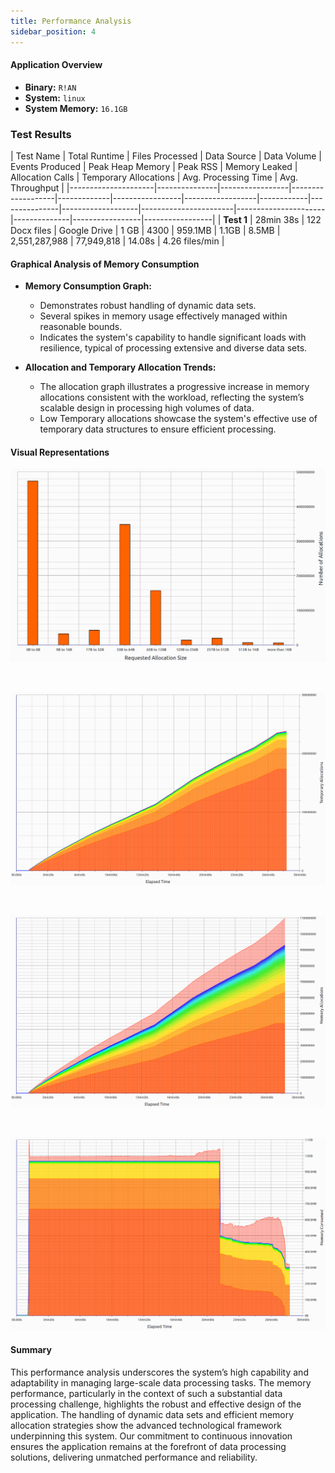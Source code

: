 ```yaml
---
title: Performance Analysis
sidebar_position: 4
---
```


#### Application Overview
- **Binary:** `R!AN`
- **System:** `linux`
- **System Memory:** `16.1GB`

### Test Results

| Test Name           | Total Runtime | Files Processed | Data Source       | Data Volume | Events Produced | Peak Heap Memory | Peak RSS   | Memory Leaked | Allocation Calls  | Temporary Allocations | Avg. Processing Time | Avg. Throughput |
|---------------------|---------------|-----------------|-------------------|-------------|-----------------|------------------|------------|---------------|-------------------|-----------------------|----------------------|--------------|-----------------|-----------------|
| **Test 1**          | 28min 38s     | 122 Docx files   | Google Drive | 1 GB        | 4300           | 959.1MB           | 1.1GB      | 8.5MB       | 2,551,287,988     | 77,949,818           | 14.08s               | 4.26 files/min       |



#### Graphical Analysis of Memory Consumption

- **Memory Consumption Graph:**
  - Demonstrates robust handling of dynamic data sets.
  - Several spikes in memory usage effectively managed within reasonable bounds.
  - Indicates the system's capability to handle significant loads with resilience, typical of processing extensive and diverse data sets.

- **Allocation and Temporary Allocation Trends:**
  - The allocation graph illustrates a progressive increase in memory allocations consistent with the workload, reflecting the system’s scalable design in processing high volumes of data.
  - Low Temporary allocations showcase the system's effective use of temporary data structures to ensure efficient processing.

#### Visual Representations
![Number of Allocations](../assets/performance/num_allocations.png)

<br />

![Temporary Allocations](../assets/performance/temp_allocations.png)

<br />

![Memory Allocations](../assets/performance/mem_allocations.png)

<br />

![Memory Consumed](../assets/performance/mem_consumed.png)

#### Summary
This performance analysis underscores the system’s high capability and adaptability in managing large-scale data processing tasks. The memory performance, particularly in the context of such a substantial data processing challenge, highlights the robust and effective design of the application. The handling of dynamic data sets and efficient memory allocation strategies show the advanced technological framework underpinning this system. Our commitment to continuous innovation ensures the application remains at the forefront of data processing solutions, delivering unmatched performance and reliability.
